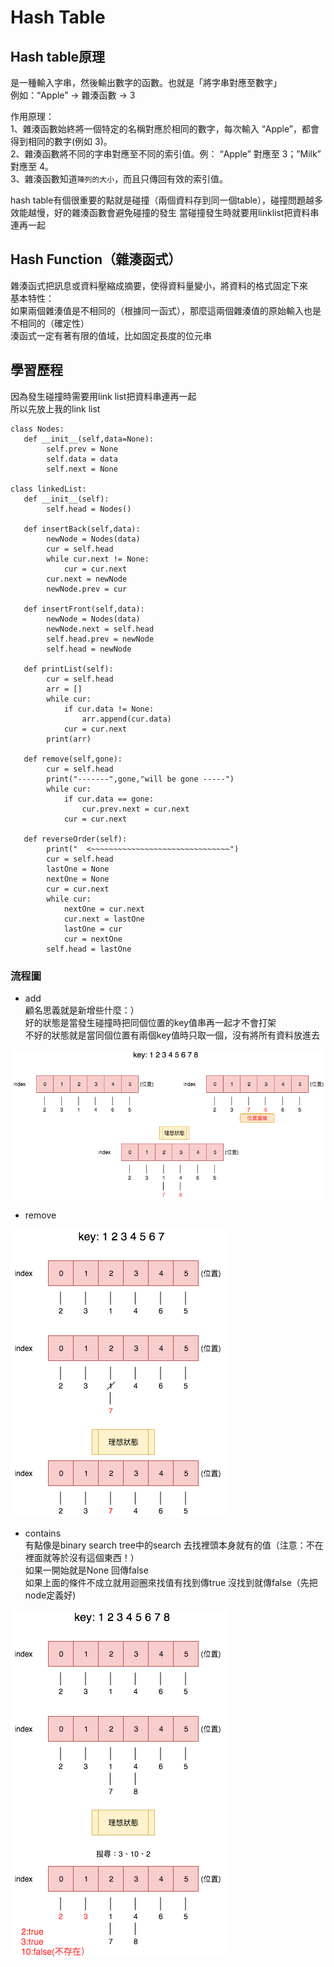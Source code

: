 # Hash Table
## Hash table原理
是一種輸入字串，然後輸出數字的函數。也就是「將字串對應至數字」  
例如：“Apple” → 雜湊函數 → 3   

作用原理：  
1、雜湊函數始終將一個特定的名稱對應於相同的數字，每次輸入 “Apple”，都會得到相同的數字(例如 3)。  
2、雜湊函數將不同的字串對應至不同的索引值。例： “Apple” 對應至 3；”Milk” 對應至 4。  
3、雜湊函數知道`陣列的大小`，而且只傳回有效的索引值。

hash table有個很重要的點就是碰撞（兩個資料存到同一個table），碰撞問題越多效能越慢，好的雜湊函數會避免碰撞的發生 
當碰撞發生時就要用linklist把資料串連再一起  
## Hash Function（雜湊函式）   
雜湊函式把訊息或資料壓縮成摘要，使得資料量變小，將資料的格式固定下來  
基本特性：  
如果兩個雜湊值是不相同的（根據同一函式），那麼這兩個雜湊值的原始輸入也是不相同的（確定性）  
湊函式一定有著有限的值域，比如固定長度的位元串  
 

## 學習歷程 
因為發生碰撞時需要用link list把資料串連再一起  
所以先放上我的link list 

```
class Nodes:
   def __init__(self,data=None):
        self.prev = None
        self.data = data
        self.next = None

class linkedList:
   def __init__(self):
        self.head = Nodes()

   def insertBack(self,data):
        newNode = Nodes(data)
        cur = self.head
        while cur.next != None:
            cur = cur.next
        cur.next = newNode
        newNode.prev = cur

   def insertFront(self,data):   
        newNode = Nodes(data)
        newNode.next = self.head
        self.head.prev = newNode
        self.head = newNode 
        
   def printList(self):
        cur = self.head
        arr = []
        while cur: 
            if cur.data != None:
                arr.append(cur.data)
            cur = cur.next
        print(arr)

   def remove(self,gone):
        cur = self.head
        print("-------",gone,"will be gone -----")
        while cur:
            if cur.data == gone:
                cur.prev.next = cur.next    
            cur = cur.next

   def reverseOrder(self):
        print("  <~~~~~~~~~~~~~~~~~~~~~~~~~~~~~~~")
        cur = self.head
        lastOne = None
        nextOne = None
        cur = cur.next
        while cur:
            nextOne = cur.next
            cur.next = lastOne
            lastOne = cur
            cur = nextOne
        self.head = lastOne
 ```
        
        
        

### 流程圖 

* add   
顧名思義就是新增些什麼：）  
好的狀態是當發生碰撞時把同個位置的key值串再一起才不會打架   
不好的狀態就是當同個位置有兩個key值時只取一個，沒有將所有資料放進去   

![](https://github.com/hsuanwen0114/sharon8811437/blob/master/hashtable/hashtable%20add.png)   

* remove 

![](https://github.com/hsuanwen0114/sharon8811437/blob/master/hashtable/hashtable%20remove.png)  

* contains  
有點像是binary search tree中的search
去找裡頭本身就有的值（注意：不在裡面就等於沒有這個東西！）  
如果一開始就是None 回傳false  
如果上面的條件不成立就用迴圈來找值有找到傳true 沒找到就傳false（先把node定義好)   

![](https://github.com/hsuanwen0114/sharon8811437/blob/master/hashtable/hashtable%20contains.png)  

